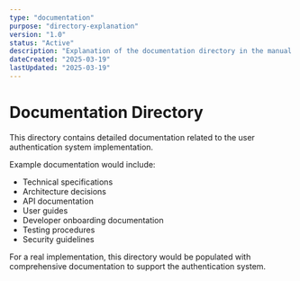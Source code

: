 ```yaml
---
type: "documentation"
purpose: "directory-explanation"
version: "1.0"
status: "Active"
description: "Explanation of the documentation directory in the manual example implementation plan"
dateCreated: "2025-03-19"
lastUpdated: "2025-03-19"
---
```


# Documentation Directory

This directory contains detailed documentation related to the user authentication system implementation.

Example documentation would include:
- Technical specifications
- Architecture decisions
- API documentation
- User guides
- Developer onboarding documentation
- Testing procedures
- Security guidelines

For a real implementation, this directory would be populated with comprehensive documentation to support the authentication system. 